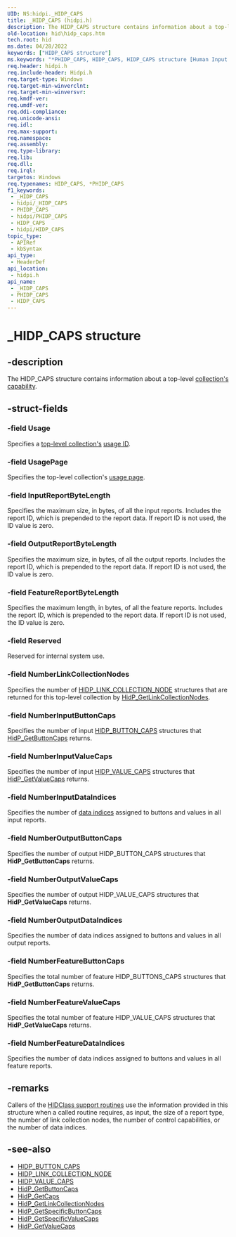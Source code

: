 ```yaml
---
UID: NS:hidpi._HIDP_CAPS
title: _HIDP_CAPS (hidpi.h)
description: The HIDP_CAPS structure contains information about a top-level collection's capability.
old-location: hid\hidp_caps.htm
tech.root: hid
ms.date: 04/28/2022
keywords: ["HIDP_CAPS structure"]
ms.keywords: "*PHIDP_CAPS, HIDP_CAPS, HIDP_CAPS structure [Human Input Devices], PHIDP_CAPS, PHIDP_CAPS structure pointer [Human Input Devices], _HIDP_CAPS, hid.hidp_caps, hidpi/HIDP_CAPS, hidpi/PHIDP_CAPS, hidstrct_2ef93e42-2fd2-4dff-87fb-11f1d1342b07.xml"
req.header: hidpi.h
req.include-header: Hidpi.h
req.target-type: Windows
req.target-min-winverclnt: 
req.target-min-winversvr: 
req.kmdf-ver: 
req.umdf-ver: 
req.ddi-compliance: 
req.unicode-ansi: 
req.idl: 
req.max-support: 
req.namespace: 
req.assembly: 
req.type-library: 
req.lib: 
req.dll: 
req.irql: 
targetos: Windows
req.typenames: HIDP_CAPS, *PHIDP_CAPS
f1_keywords:
 - _HIDP_CAPS
 - hidpi/_HIDP_CAPS
 - PHIDP_CAPS
 - hidpi/PHIDP_CAPS
 - HIDP_CAPS
 - hidpi/HIDP_CAPS
topic_type:
 - APIRef
 - kbSyntax
api_type:
 - HeaderDef
api_location:
 - hidpi.h
api_name:
 - _HIDP_CAPS
 - PHIDP_CAPS
 - HIDP_CAPS
---
```


# _HIDP_CAPS structure

## -description

The HIDP_CAPS structure contains information about a top-level [collection's capability](/windows-hardware/drivers/hid/collection-capability).

## -struct-fields

### -field Usage

Specifies a [top-level collection's](/windows-hardware/drivers/hid/top-level-collections) [usage ID](/windows-hardware/drivers/hid/hid-usages).

### -field UsagePage

Specifies the top-level collection's [usage page](/windows-hardware/drivers/hid/hid-usages).

### -field InputReportByteLength

Specifies the maximum size, in bytes, of all the input reports. Includes the report ID, which is prepended to the report data. If report ID is not used, the ID value is zero.

### -field OutputReportByteLength

Specifies the maximum size, in bytes, of all the output reports. Includes the report ID, which is prepended to the report data. If report ID is not used, the ID value is zero.

### -field FeatureReportByteLength

Specifies the maximum length, in bytes, of all the feature reports. Includes the report ID, which is prepended to the report data. If report ID is not used, the ID value is zero.

### -field Reserved

Reserved for internal system use.

### -field NumberLinkCollectionNodes

Specifies the number of [HIDP_LINK_COLLECTION_NODE](./ns-hidpi-_hidp_link_collection_node.md) structures that are returned for this top-level collection by [HidP_GetLinkCollectionNodes](./nf-hidpi-hidp_getlinkcollectionnodes.md).

### -field NumberInputButtonCaps

Specifies the number of input [HIDP_BUTTON_CAPS](./ns-hidpi-_hidp_button_caps.md) structures that [HidP_GetButtonCaps](./nf-hidpi-hidp_getbuttoncaps.md) returns.

### -field NumberInputValueCaps

Specifies the number of input [HIDP_VALUE_CAPS](./ns-hidpi-_hidp_value_caps.md) structures that [HidP_GetValueCaps](./nf-hidpi-hidp_getvaluecaps.md) returns.

### -field NumberInputDataIndices

Specifies the number of [data indices](/windows-hardware/drivers/hid/data-indices) assigned to buttons and values in all input reports.

### -field NumberOutputButtonCaps

Specifies the number of output HIDP_BUTTON_CAPS structures that **HidP_GetButtonCaps** returns.

### -field NumberOutputValueCaps

Specifies the number of output HIDP_VALUE_CAPS structures that **HidP_GetValueCaps** returns.

### -field NumberOutputDataIndices

Specifies the number of data indices assigned to buttons and values in all output reports.

### -field NumberFeatureButtonCaps

Specifies the total number of feature HIDP_BUTTONS_CAPS structures that **HidP_GetButtonCaps** returns.

### -field NumberFeatureValueCaps

Specifies the total number of feature HIDP_VALUE_CAPS structures that **HidP_GetValueCaps** returns.

### -field NumberFeatureDataIndices

Specifies the number of data indices assigned to buttons and values in all feature reports.

## -remarks

Callers of the [HIDClass support routines](../index.yml) use the information provided in this structure when a called routine requires, as input, the size of a report type, the number of link collection nodes, the number of control capabilities, or the number of data indices.

## -see-also

- [HIDP_BUTTON_CAPS](./ns-hidpi-_hidp_button_caps.md)
- [HIDP_LINK_COLLECTION_NODE](./ns-hidpi-_hidp_link_collection_node.md)
- [HIDP_VALUE_CAPS](./ns-hidpi-_hidp_value_caps.md)
- [HidP_GetButtonCaps](./nf-hidpi-hidp_getbuttoncaps.md)
- [HidP_GetCaps](./nf-hidpi-hidp_getcaps.md)
- [HidP_GetLinkCollectionNodes](./nf-hidpi-hidp_getlinkcollectionnodes.md)
- [HidP_GetSpecificButtonCaps](./nf-hidpi-hidp_getspecificbuttoncaps.md)
- [HidP_GetSpecificValueCaps](./nf-hidpi-hidp_getspecificvaluecaps.md)
- [HidP_GetValueCaps](./nf-hidpi-hidp_getvaluecaps.md)